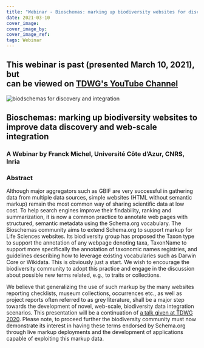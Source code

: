 ```yaml
---
title: "Webinar - Bioschemas: marking up biodiversity websites for discovery and web-scale integration"
date: 2021-03-10
cover_image: 
cover_image_by: 
cover_image_ref: 
tags: Webinar
---
```

## This webinar is past (presented March 10, 2021), but<br />can be viewed on [TDWG's YouTube Channel](https://youtu.be/ueg5Fi6kgGA) &nbsp; <br />

<img src="https://static.tdwg.org/images/articles/webinars/2021-02-bioschemas-franck-michel-webinar.png" alt="biodschemas for discovery and integration" width="" height="" />
 
## Bioschemas:  marking up biodiversity websites to improve data discovery and web-scale integration
 
### A Webinar by Franck Michel, Université Côte d’Azur, CNRS, Inria

### Abstract

Although major aggregators such as GBIF are very successful in gathering data from multiple data sources, simple websites (HTML without semantic markup) remain the most common way of sharing scientific data at low cost. To help search engines improve their findability, ranking and summarization, it is now a common practice to annotate web pages with structured, semantic metadata using the Schema.org vocabulary. The Bioschemas community aims to extend Schema.org to support markup for Life Sciences websites. Its biodiversity group has proposed the Taxon type to support the annotation of any webpage denoting taxa, TaxonName to support more specifically the annotation of taxonomic names registries, and guidelines describing how to leverage existing vocabularies such as Darwin Core or Wikidata. This is obviously just a start. We wish to encourage the biodiversity community to adopt this practice and engage in the discussion about possible new terms related, e.g., to traits or collections. 

We believe that generalizing the use of such markup by the many websites reporting checklists, museum collections, occurrences etc., as well as project  reports often referred to as grey literature, shall be a major step towards the development of novel, web-scale, biodiversity data integration scenarios. This presentation will be a continuation of [a talk given at TDWG 2020](https://biss.pensoft.net/article/59046/list/19/). Please note, to proceed further the biodiversity community must now demonstrate its interest in having these terms endorsed by Schema.org through live markup deployments and the development of applications capable of exploiting this markup data.
